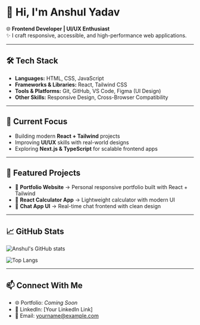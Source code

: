 # 👋 Hi, I'm Anshul Yadav  

🌐 **Frontend Developer | UI/UX Enthusiast**  
✨ I craft responsive, accessible, and high-performance web applications.  

---

## 🛠️ Tech Stack
- **Languages:** HTML, CSS, JavaScript  
- **Frameworks & Libraries:** React, Tailwind CSS  
- **Tools & Platforms:** Git, GitHub, VS Code, Figma (UI Design)  
- **Other Skills:** Responsive Design, Cross-Browser Compatibility  

---

## 🚀 Current Focus
- Building modern **React + Tailwind** projects  
- Improving **UI/UX** skills with real-world designs  
- Exploring **Next.js & TypeScript** for scalable frontend apps  

---

## 🌟 Featured Projects
- 🎨 **Portfolio Website** → Personal responsive portfolio built with React + Tailwind  
- 📱 **React Calculator App** → Lightweight calculator with modern UI  
- 💬 **Chat App UI** → Real-time chat frontend with clean design  

---

## 📈 GitHub Stats
![Anshul's GitHub stats](https://github-readme-stats.vercel.app/api?username=your-username&show_icons=true&theme=radical)  

![Top Langs](https://github-readme-stats.vercel.app/api/top-langs/?username=your-username&layout=compact&theme=radical)  

---

## 📫 Connect With Me
- 🌐 Portfolio: *Coming Soon*  
- 💼 LinkedIn: [Your LinkedIn Link]  
- 📧 Email: yourname@example.com  
